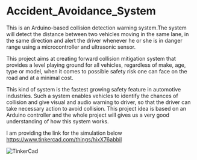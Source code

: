 # Accident_Avoidance_System
This is an Arduino-based collision detection warning system.The system will detect the distance between two vehicles moving in the same lane, in the same direction and alert the driver whenever he or she is in danger range using a microcontroller and ultrasonic sensor.

This project aims at creating forward collision mitigation system that provides a level playing ground for all vehicles, regardless of make, age, type or model, when it comes to possible safety risk one can face on the road and at a minimal cost.

This kind of system is the fastest growing safety feature in automotive industries. Such a system enables vehicles to identify the chances of collision and give visual and audio warning to driver, so that the driver can take necessary action to avoid collision. This project idea is based on an Arduino controller and the whole project will gives us a very good understanding of how this system works.

I am providing the link for the simulation below
https://www.tinkercad.com/things/hixX76abbil

![TinkerCad](https://user-images.githubusercontent.com/56861304/136834778-b31b72d7-1a75-4efc-8d68-a9900c9cd2e0.jpg)
